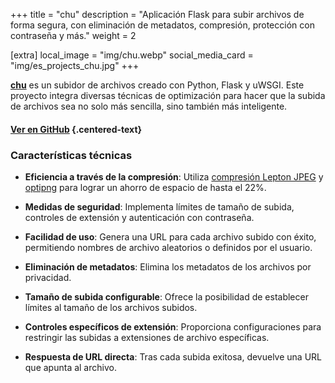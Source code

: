 +++
title = "chu"
description = "Aplicación Flask para subir archivos de forma segura, con eliminación de metadatos, compresión, protección con contraseña y más."
weight = 2

[extra]
local_image = "img/chu.webp"
social_media_card = "img/es_projects_chu.jpg"
+++

[**chu**](https://github.com/welpo/chu) es un subidor de archivos creado con Python, Flask y uWSGI. Este proyecto integra diversas técnicas de optimización para hacer que la subida de archivos sea no solo más sencilla, sino también más inteligente.

#### [Ver en GitHub](https://github.com/welpo/chu) {.centered-text}

### Características técnicas

- **Eficiencia a través de la compresión**: Utiliza [compresión Lepton JPEG](https://github.com/microsoft/lepton_jpeg_rust) y [optipng](http://optipng.sourceforge.net/) para lograr un ahorro de espacio de hasta el 22%.

- **Medidas de seguridad**: Implementa límites de tamaño de subida, controles de extensión y autenticación con contraseña.

- **Facilidad de uso**: Genera una URL para cada archivo subido con éxito, permitiendo nombres de archivo aleatorios o definidos por el usuario.

- **Eliminación de metadatos**: Elimina los metadatos de los archivos por privacidad.

- **Tamaño de subida configurable**: Ofrece la posibilidad de establecer límites al tamaño de los archivos subidos.

- **Controles específicos de extensión**: Proporciona configuraciones para restringir las subidas a extensiones de archivo específicas.

- **Respuesta de URL directa**: Tras cada subida exitosa, devuelve una URL que apunta al archivo.
